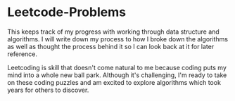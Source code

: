 # Leetcode-Problems
This keeps track of my progress with working through data structure and algorithms.  I will write down my process to how I broke down the algorithms as well as thought the process behind it so I can look back at it for later reference.

Leetcoding is skill that doesn't come natural to me because coding puts my mind into a whole new ball park. Although it's challenging, I'm ready to take on these coding puzzles and am excited to explore algorithms which took years for others to discover.
